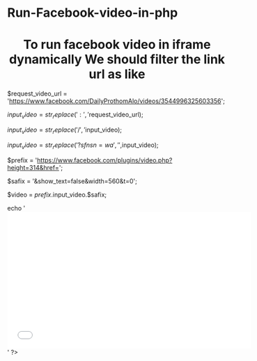 # Run-Facebook-video-in-php

<h1 style="text-align: center">To run facebook video in iframe dynamically We should filter the link url as like</h1>
<?php





$request_video_url = 'https://www.facebook.com/DailyProthomAlo/videos/3544996325603356';


$input_video = str_replace(':','%3A',$request_video_url);

$input_video = str_replace('/','%2F',$input_video);

$input_video = str_replace('?sfnsn=wa','',$input_video);


$prefix = 'https://www.facebook.com/plugins/video.php?height=314&href=';

$safix = '&show_text=false&width=560&t=0';


$video = $prefix.$input_video.$safix;


echo '<iframe src="'.$video.'" width="560" height="314" style="border:none;overflow:hidden" scrolling="no" frameborder="0" allowfullscreen="true" allow="autoplay; clipboard-write; encrypted-media; picture-in-picture; web-share" allowFullScreen="true"></iframe>'
?>

